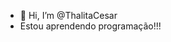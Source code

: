 - 👋 Hi, I’m @ThalitaCesar
- Estou aprendendo programação!!! 

<!---
ThalitaCesar/ThalitaCesar is a ✨ special ✨ repository because its `README.md` (this file) appears on your GitHub profile.
You can click the Preview link to take a look at your changes.
--->

